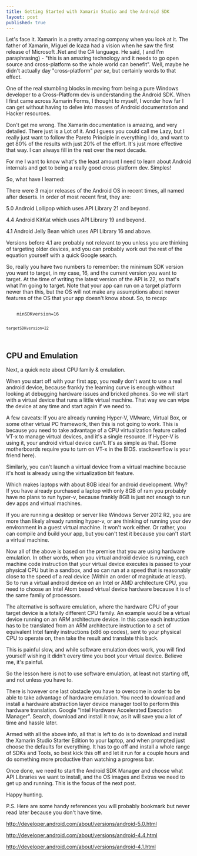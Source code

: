 ```yaml
---
title: Getting Started with Xamarin Studio and the Android SDK
layout: post
published: true
---
```


Let's face it. Xamarin is a pretty amazing company when you look at
it. The father of Xamarin, Miguel de Icaza had a vision when he saw
the first release of Microsoft .Net and the C# language. He said, (
and I'm paraphrasing) - "this is an amazing technology and it needs to
go open source and cross-platform so the whole world can
benefit". Well, maybe he didn't actually day "cross-platform" *per
se*, but certainly words to that effect.

One of the real stumbling blocks in moving from being a pure Windows
developer to a Cross-Platform dev is understanding the Android
SDK. When I first came across Xamarin Forms, I thought to myself, I
wonder how far I can get without having to delve into masses of
Android documentation and Hacker resources.

Don't get me wrong. The Xamarin documentation is amazing, and very
detailed. There just is a Lot of it. And I guess you could call me
Lazy, but I really just want to follow the Pareto Principle in
everything I do, and want to get 80% of the results with just 20% of
the effort. It's just more effective that way. I can always fill in
the rest over the next decade.

For me I want to know what's the least amount I need to learn about
Android internals and get to being a really good cross platform
dev. Simples!

So, what have I learned:

There were 3 major releases of the Android OS in recent times, all
named after deserts. In order of most recent first, they are:

5.0 Android Lollipop which uses API Library 21 and beyond.

4.4 Android KitKat which uses API Library 19 and beyond.

4.1 Android Jelly Bean which uses API Library 16 and above.

Versions before 4.1 are probably not relevant to you unless you are
thinking of targeting older devices, and you can probably work out the
rest of the equation yourself with a quick Google search.

So, really you have two numbers to remember: the minimum SDK version
you want to target, in my case, 16, and the current version you want
to target. At the time of writing the latest version of the API is 22,
so that's what I'm going to target. Note that your app can run on a
target platform newer than this, but the OS will not make any
assumptions about newer features of the OS that your app doesn't know
about. So, to recap:

<code>
	minSDKversion=16
	
 	targetSDKversion=22
</code>

## CPU and Emulation

Next, a quick note about CPU family & emulation.

When you start off with your first app, you really don't want to use a
real android device, because frankly the learning curve is enough
without looking at debugging hardware issues and bricked phones. So we
will start with a virtual device that runs a little virtual
machine. That way we can wipe the device at any time and start again
if we need to.

A few caveats: If you are already running Hyper-V, VMware, Virtual
Box, or some other virtual PC framework, then this is not going to
work. This is because you need to take advantage of a CPU
virtualization feature called VT-x to manage virtual devices, and it's
a single resource. If Hyper-V is using it, your android virtual device
can't. It's as simple as that. (Some motherboards require you to turn
on VT-x in the BIOS. stackoverflow is your friend here).

Similarly, you can't launch a virtual device from a virtual machine
because it's host is already using the virtualization bit feature.

Which makes laptops with about 8GB ideal for android development. Why?
If you have already purchased a laptop with only 8GB of ram you
probably have no plans to run hyper-v, because frankly 8GB is just not
enough to run dev apps and virtual machines.

If you are running a desktop or server like Windows Server 2012 R2,
you are more than likely already running hyper-v, or are thinking of
running your dev environment in a guest virtual machine. It won't work
either. Or rather, you can compile and build your app, but you can't
test it because you can't start a virtual machine.

Now all of the above is based on the premise that you are using
hardware emulation. In other words, when you virtual android device is
running, each machine code instruction that your virtual device
executes is passed to your physical CPU but in a sandbox, and so can
run at a speed that is reasonably close to the speed of a real device
(Within an order of magnitude at least). So to run a virtual android
device on an Intel or AMD architecture CPU, you need to choose an
Intel Atom based virtual device hardware because it is of the same
family of processors.

The alternative is software emulation, where the hardware CPU of your
target device is a totally different CPU family. An example would be a
virtual device running on an ARM architecture device. In this case
each instruction has to be translated from an ARM architecture
instruction to a set of equivalent Intel family instructions (x86 op
codes), sent to your physical CPU to operate on, then take the result
and translate this back.

This is painful slow, and while software emulation does work, you will
find yourself wishing it didn't every time you boot your virtual
device. Believe me, it's painful.

So the lesson here is not to use software emulation, at least not
starting off, and not unless you have to.

There is however one last obstacle you have to overcome in order to be
able to take advantage of hardware emulation. You need to download and
install a hardware abstraction layer device manager tool to perform
this hardware translation. Google "Intel Hardware Accelerated
Execution Manager". Search, download and install it now, as it will
save you a lot of time and hassle later.

Armed with all the above info, all that is left to do is to download
and install the Xamarin Studio Starter Edition to your laptop, and
when prompted just choose the defaults for everything. It has to go
off and install a whole range of SDKs and Tools, so best kick this off
and let it run for a couple hours and do something more productive
than watching a progress bar.

Once done, we need to start the Android SDK Manager and choose what
API Libraries we want to install, and the OS images and Extras we need
to get up and running. This is the focus of the next post.

Happy hunting.

P.S. Here are some handy references you will probably bookmark but
never read later because you don't have time.

http://developer.android.com/about/versions/android-5.0.html

http://developer.android.com/about/versions/android-4.4.html

http://developer.android.com/about/versions/android-4.1.html

